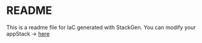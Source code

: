 # README
This is a readme file for IaC generated with StackGen.
You can modify your appStack -> [here](http://main.dev.stackgen.com/appstacks/ace380c6-7bff-40ab-8ad2-59c458a63c32)

